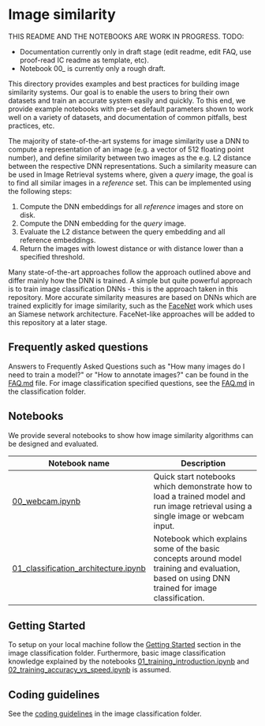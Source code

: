 # Image similarity

THIS README AND THE NOTEBOOKS ARE WORK IN PROGRESS. TODO:
- Documentation currently only in draft stage (edit readme, edit FAQ, use proof-read IC readme as template, etc).
- Notebook 00_ is currently only a rough draft.

This directory provides examples and best practices for building image similarity systems. Our goal is to enable the users to bring their own datasets and train an accurate system easily and quickly. To this end, we provide example notebooks with pre-set default parameters shown to work well on a variety of datasets, and documentation of common pitfalls, best practices, etc.

The majority of state-of-the-art systems for image similarity use a DNN to compute a representation of an image (e.g. a vector of 512 floating point number), and define similarity between two images as the e.g. L2 distance between the respective DNN representations. Such a similarity measure can be used in Image Retrieval systems where, given a *query* image, the goal is to find all similar images in a *reference* set. This can be implemented using the following steps:
1. Compute the DNN embeddings for all *reference* images and store on disk.
2. Compute the DNN embedding for the *query* image.
3. Evaluate the L2 distance between the query embedding and all reference embeddings.
4. Return the images with lowest distance or with distance lower than a specified threshold.

Many state-of-the-art approaches follow the approach outlined above and differ mainly how the DNN is trained. A simple but quite powerful approach is to train image classification DNNs - this is the approach taken in this repository. More accurate similarity measures are based on DNNs which are trained explicitly for image similarity, such as the [FaceNet](https://arxiv.org/pdf/1503.03832.pdf) work which uses an Siamese network architecture. FaceNet-like approaches will be added to this repository at a later stage.


## Frequently asked questions

Answers to Frequently Asked Questions such as "How many images do I need to train a model?" or "How to annotate images?" can be found in the [FAQ.md](FAQ.md) file. For image classification specified questions, see the [FAQ.md](../classification/FAQ.md) in the classification folder.


## Notebooks

We provide several notebooks to show how image similarity algorithms can be designed and evaluated.

| Notebook name | Description |
| --- | --- |
| [00_webcam.ipynb](../classification/notebooks/00_webcam.ipynb)| Quick start notebooks which demonstrate how to load a trained model and run image retrieval using a single image or webcam input.
| [01_classification_architecture.ipynb](../classification/notebooks/01_training_introduction.ipynb)| Notebook which explains some of the basic concepts around model training and evaluation, based on using DNN trained for image classification.|


## Getting Started

To setup on your local machine follow the [Getting Started](../classification/#getting-started) section in the image classification folder. Furthermore, basic image classification knowledge explained by the notebooks [01_training_introduction.ipynb](../classification/01_training_introduction.ipynb) and [02_training_accuracy_vs_speed.ipynb](../classification/02_training_accuracy_vs_speed.ipynb) is assumed.


## Coding guidelines

See the [coding guidelines](../classification/#coding-guidelines) in the image classification folder.
